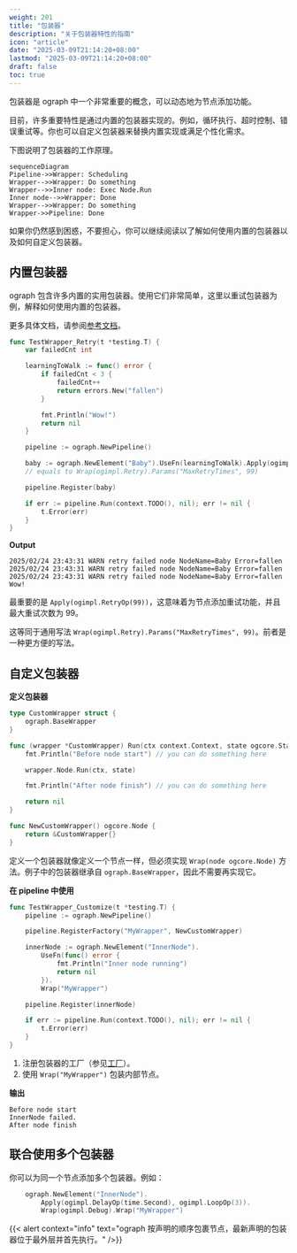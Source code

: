 ```yaml
---
weight: 201
title: "包装器"
description: "关于包装器特性的指南"
icon: "article"
date: "2025-03-09T21:14:20+08:00"
lastmod: "2025-03-09T21:14:20+08:00"
draft: false
toc: true
---
```

包装器是 ograph 中一个非常重要的概念，可以动态地为节点添加功能。

目前，许多重要特性是通过内置的包装器实现的。例如，循环执行、超时控制、错误重试等。你也可以自定义包装器来替换内置实现或满足个性化需求。

下图说明了包装器的工作原理。

```mermaid
sequenceDiagram
Pipeline->>Wrapper: Scheduling
Wrapper-->>Wrapper: Do something
Wrapper-->>Inner node: Exec Node.Run
Inner node-->>Wrapper: Done
Wrapper-->>Wrapper: Do something
Wrapper->>Pipeline: Done
``` 

如果你仍然感到困惑，不要担心，你可以继续阅读以了解如何使用内置的包装器以及如何自定义包装器。

## 内置包装器

ograph 包含许多内置的实用包装器。使用它们非常简单，这里以重试包装器为例，解释如何使用内置的包装器。

更多具体文档，请参阅[参考文档](../reference/)。

```go
func TestWrapper_Retry(t *testing.T) {
    var failedCnt int

    learningToWalk := func() error {
        if failedCnt < 3 {
            failedCnt++
            return errors.New("fallen")
        }

        fmt.Println("Wow!")
        return nil
    }

    pipeline := ograph.NewPipeline()

    baby := ograph.NewElement("Baby").UseFn(learningToWalk).Apply(ogimpl.RetryOp(99))
    // equals to Wrap(ogimpl.Retry).Params("MaxRetryTimes", 99)

    pipeline.Register(baby)

    if err := pipeline.Run(context.TODO(), nil); err != nil {
        t.Error(err)
    }
}
```

**Output**

```
2025/02/24 23:43:31 WARN retry failed node NodeName=Baby Error=fallen
2025/02/24 23:43:31 WARN retry failed node NodeName=Baby Error=fallen
2025/02/24 23:43:31 WARN retry failed node NodeName=Baby Error=fallen
Wow!
```

最重要的是 `Apply(ogimpl.RetryOp(99))`，这意味着为节点添加重试功能，并且最大重试次数为 99。

这等同于通用写法 `Wrap(ogimpl.Retry).Params("MaxRetryTimes", 99)`。前者是一种更方便的写法。

## 自定义包装器

**定义包装器**

```go
type CustomWrapper struct {
    ograph.BaseWrapper
}

func (wrapper *CustomWrapper) Run(ctx context.Context, state ogcore.State) error {
    fmt.Println("Before node start") // you can do something here

    wrapper.Node.Run(ctx, state)

    fmt.Println("After node finish") // you can do something here

    return nil
}

func NewCustomWrapper() ogcore.Node {
    return &CustomWrapper{}
}
```

定义一个包装器就像定义一个节点一样，但必须实现 `Wrap(node ogcore.Node)` 方法。例子中的包装器继承自 `ograph.BaseWrapper`，因此不需要再实现它。

**在 pipeline 中使用**

```go
func TestWrapper_Customize(t *testing.T) {
    pipeline := ograph.NewPipeline()

    pipeline.RegisterFactory("MyWrapper", NewCustomWrapper)

    innerNode := ograph.NewElement("InnerNode").
        UseFn(func() error {
            fmt.Println("Inner node running")
            return nil
        }).
        Wrap("MyWrapper")

    pipeline.Register(innerNode)

    if err := pipeline.Run(context.TODO(), nil); err != nil {
        t.Error(err)
    }
}
```

1. 注册包装器的工厂（参见[工厂](./factory.md)）。
2. 使用 `Wrap("MyWrapper")` 包装内部节点。

**输出**
```
Before node start
InnerNode failed.
After node finish
```

## 联合使用多个包装器

你可以为同一个节点添加多个包装器。例如：

```go
    ograph.NewElement("InnerNode").
        Apply(ogimpl.DelayOp(time.Second), ogimpl.LoopOp(3)).
        Wrap(ogimpl.Debug).Wrap("MyWrapper")
```

{{< alert context="info" text="ograph 按声明的顺序包裹节点，最新声明的包装器位于最外层并首先执行。" />}}